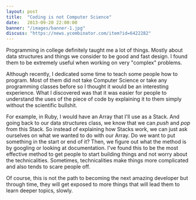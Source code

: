 ```yaml
---
layout: post
title:  "Coding is not Computer Science"
date:   2013-09-20 22:00:00
banner: "/images/banner-1.jpg"
discuss: "https://news.ycombinator.com/item?id=6422282"
---
```



Programming in college definitely taught me a lot of things. Mostly
about data structures and things we consider to be good and fast design.
I found them to be extremely useful when working on very "complex"
problems.

Although recently, I dedicated some time to teach some people how to
program. Most of them did not take Computer Science or take any
programming classes before so I thought it would be an interesting
experience. What I discovered was that it was easier for people to
understand the uses of the piece of code by explaining it to them
simply without the scientific bullshit.

For example, in Ruby, I would have an Array that I'll use as a Stack.
And going back to our data structures class, we know that we can *push*
and *pop* from this Stack. So instead of explaining how Stacks work,
we can just ask ourselves on what we wanted to do with our Array. Do
we want to put something in the start or end of it? Then, we figure out
what the method is by googling or looking at documentation. I've found
this to be the most effective method to get people to start building
things and not worry about the technicalities. Sometimes, technicalities
make things more complicated and also tends to scare people off.

Of course, this is not the path to becoming the next amazing developer
but through time, they will get exposed to more things that will lead
them to learn deeper topics, slowly.
